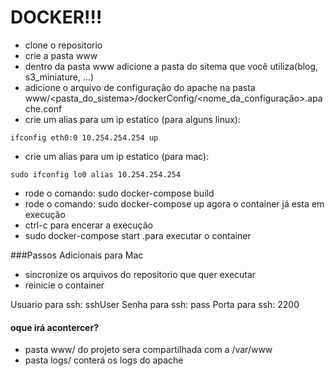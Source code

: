 # DOCKER!!! 
- clone o repositorio
- crie a pasta www
- dentro da pasta www adicione a pasta do sitema que você utiliza(blog, s3_miniature, ...)
- adicione o arquivo de configuração do apache na pasta www/<pasta_do_sistema>/dockerConfig/<nome_da_configuração>.apache.conf
- crie um alias para um ip estatico (para alguns linux):

`ifconfig eth0:0 10.254.254.254 up`

- crie um alias para um ip estatico (para mac):

`sudo ifconfig lo0 alias 10.254.254.254`


- rode o comando: sudo docker-compose build
- rode o comando: sudo docker-compose up
agora o container já esta em execução
- ctrl-c para encerar a execução
- sudo docker-compose start .para executar o container

###Passos Adicionais para Mac
- sincronize os arquivos do repositorio que quer executar
- reinicie o container


Usuario para ssh: sshUser
Senha para ssh: pass
Porta para ssh: 2200


#### oque irá acontercer? 

- pasta www/ do projeto sera compartilhada com a /var/www
- pasta logs/ conterá os logs do apache
